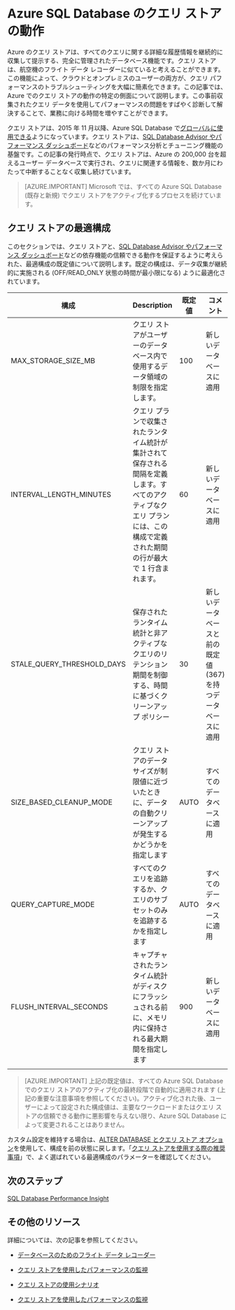 <properties
   pageTitle="Azure SQL Database のクエリ ストアの動作"
   description="Azure SQL Database でクエリ ストアがどのように動作するかについて説明します"
   keywords=""
   services="sql-database"
   documentationCenter=""
   authors="CarlRabeler"
   manager="jhubbard"
   editor=""/>

<tags
   ms.service="sql-database"
   ms.devlang="NA"
   ms.topic="article"
   ms.tgt_pltfrm="sqldb-performance"
   ms.workload="data-management"
   ms.date="08/16/2016"
   ms.author="carlrab"/>

# Azure SQL Database のクエリ ストアの動作 

Azure のクエリ ストアは、すべてのクエリに関する詳細な履歴情報を継続的に収集して提示する、完全に管理されたデータベース機能です。クエリ ストアは、航空機のフライト データ レコーダーに似ていると考えることができます。この機能によって、クラウドとオンプレミスのユーザーの両方が、クエリ パフォーマンスのトラブルシューティングを大幅に簡素化できます。この記事では、Azure でのクエリ ストアの動作の特定の側面について説明します。この事前収集されたクエリ データを使用してパフォーマンスの問題をすばやく診断して解決することで、業務に向ける時間を増やすことができます。

クエリ ストアは、2015 年 11 月以降、Azure SQL Database で[グローバルに使用できる](https://azure.microsoft.com/updates/general-availability-azure-sql-database-query-store/)ようになっています。クエリ ストアは、[SQL Database Advisor やパフォーマンス ダッシュボード](https://azure.microsoft.com/updates/sqldatabaseadvisorga/)などのパフォーマンス分析とチューニング機能の基盤です。この記事の発行時点で、クエリ ストアは、Azure の 200,000 台を超えるユーザー データベースで実行され、クエリに関連する情報を、数か月にわたって中断することなく収集し続けています。

> [AZURE.IMPORTANT] Microsoft では、すべての Azure SQL Database (既存と新規) でクエリ ストアをアクティブ化するプロセスを続けています。

## クエリ ストアの最適構成

このセクションでは、クエリ ストアと、[SQL Database Advisor やパフォーマンス ダッシュボード](https://azure.microsoft.com/updates/sqldatabaseadvisorga/)などの依存機能の信頼できる動作を保証するように考えられた、最適構成の既定値について説明します。既定の構成は、データ収集が継続的に実施される (OFF/READ\_ONLY 状態の時間が最小限になる) ように最適化されています。

| 構成 | Description | 既定値 | コメント |
| ------------- | ----------- | ------- | ------- |
| MAX\_STORAGE\_SIZE\_MB | クエリ ストアがユーザーのデータベース内で使用するデータ領域の制限を指定します。 | 100 | 新しいデータベースに適用 |
| INTERVAL\_LENGTH\_MINUTES | クエリ プランで収集されたランタイム統計が集計されて保存される間隔を定義します。すべてのアクティブなクエリ プランには、この構成で定義された期間の行が最大で 1 行含まれます。 | 60 | 新しいデータベースに適用 |
| STALE\_QUERY\_THRESHOLD\_DAYS | 保存されたランタイム統計と非アクティブなクエリのリテンション期間を制御する、時間に基づくクリーンアップ ポリシー | 30 | 新しいデータベースと前の既定値 (367) を持つデータベースに適用 |
| SIZE\_BASED\_CLEANUP\_MODE | クエリ ストアのデータ サイズが制限値に近づいたときに、データの自動クリーンアップが発生するかどうかを指定します | AUTO | すべてのデータベースに適用 |
| QUERY\_CAPTURE\_MODE | すべてのクエリを追跡するか、クエリのサブセットのみを追跡するかを指定します | AUTO | すべてのデータベースに適用 |
| FLUSH\_INTERVAL\_SECONDS | キャプチャされたランタイム統計がディスクにフラッシュされる前に、メモリ内に保持される最大期間を指定します | 900 | 新しいデータベースに適用 |
||||||

> [AZURE.IMPORTANT] 上記の既定値は、すべての Azure SQL Database でのクエリ ストアのアクティブ化の最終段階で自動的に適用されます (上記の重要な注意事項を参照してください)。アクティブ化された後、ユーザーによって設定された構成値は、主要なワークロードまたはクエリ ストアの信頼できる動作に悪影響を与えない限り、Azure SQL Database によって変更されることはありません。

カスタム設定を維持する場合は、[ALTER DATABASE とクエリ ストア オプション](https://msdn.microsoft.com/library/bb522682.aspx)を使用して、構成を前の状態に戻します。「[クエリ ストアを使用する際の推奨事項](https://msdn.microsoft.com/library/mt604821.aspx)」で、よく選ばれている最適構成のパラメーターを確認してください。

## 次のステップ

[SQL Database Performance Insight](sql-database-performance.md)

## その他のリソース

詳細については、次の記事を参照してください。

- [データベースのためのフライト データ レコーダー](https://azure.microsoft.com/blog/query-store-a-flight-data-recorder-for-your-database)

- [クエリ ストアを使用したパフォーマンスの監視](https://msdn.microsoft.com/library/dn817826.aspx)

- [クエリ ストアの使用シナリオ](https://msdn.microsoft.com/library/mt614796.aspx)

- [クエリ ストアを使用したパフォーマンスの監視](https://msdn.microsoft.com/library/dn817826.aspx)

<!---HONumber=AcomDC_0817_2016-->
